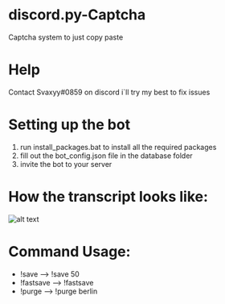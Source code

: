 # discord.py-Captcha
Captcha system to just copy paste

# Help

Contact Svaxyy#0859 on discord i`ll try my best to fix issues

# Setting up the bot

1. run install_packages.bat to install all the required packages
2. fill out the bot_config.json file in the database folder
3. invite the bot to your server

# How the transcript looks like:

![alt text](https://cdn.discordapp.com/attachments/863516880571596801/865706746264551434/unknown.png)

# Command Usage:

 - !save <amount of messages>   --> !save 50
 - !fastsave                    --> !fastsave
 - !purge <timezone>            --> !purge berlin
